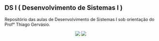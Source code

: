 ##  DS I ( Desenvolvimento de Sistemas I )

Repositório das aulas de Desenvolvimento de Sistemas I sob orientação do Prof° Thiago Gervásio.
<div align="center">
<img src="https://img.shields.io/badge/java-%23ED8B00.svg?style=for-the-badge&logo=java&logoColor=white&color=0d1117" />
<img src="https://img.shields.io/badge/NetBeansIDE-1B6AC6.svg?style=for-the-badge&logo=apache-netbeans-ide&logoColor=1B6AC6&color=0d1117" />
</div>
